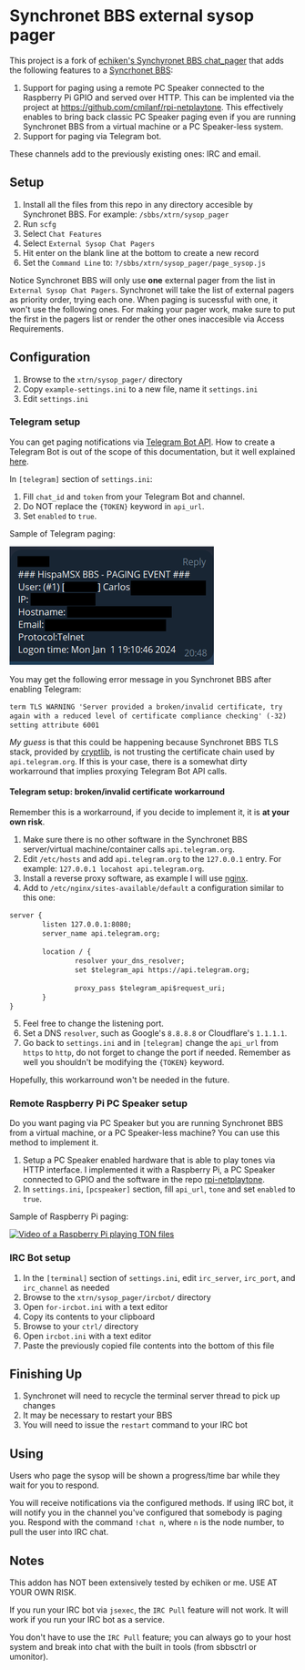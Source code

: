 # Synchronet BBS external sysop pager
This project is a fork of [echiken's Synchyronet BBS chat_pager](https://gitlab.synchro.net/main/sbbs/-/tree/master/xtrn/chat_pager) that adds the following features to a [Syncrhonet BBS](http://synchro.net):

1. Support for paging using a remote PC Speaker connected to the Raspberry Pi GPIO and served over HTTP. This can be implented via the project at https://github.com/cmilanf/rpi-netplaytone. This effectively enables to bring back classic PC Speaker paging even if you are running Synchronet BBS from a virtual machine or a PC Speaker-less system.
2. Support for paging via Telegram bot.

These channels add to the previously existing ones: IRC and email.

## Setup
1. Install all the files from this repo in any directory accesible by Synchronet BBS.
  For example: `/sbbs/xtrn/sysop_pager`
2. Run `scfg`
3. Select `Chat Features`
4. Select `External Sysop Chat Pagers`
5. Hit enter on the blank line at the bottom to create a new record
6. Set the `Command Line` to: `?/sbbs/xtrn/sysop_pager/page_sysop.js`

Notice Synchronet BBS will only use **one** external pager from the list in `External Sysop Chat Pagers`. Synchronet will take the list of external pagers as priority order, trying each one. When paging is sucessful with one, it won't use the following ones. For making your pager work, make sure to put the first in the pagers list or render the other ones inaccesible via Access Requirements.

## Configuration
1. Browse to the `xtrn/sysop_pager/` directory
2. Copy `example-settings.ini`  to a new file, name it `settings.ini` 
3. Edit `settings.ini`

### Telegram setup
You can get paging notifications via [Telegram Bot API](https://core.telegram.org/bots/api). How to create a Telegram Bot is out of the scope of this documentation, but it well explained [here](https://core.telegram.org/bots/tutorial).

In `[telegram]` section of `settings.ini`:
1. Fill `chat_id` and `token` from your Telegram Bot and channel.
2. Do NOT replace the `{TOKEN}` keyword in `api_url`.
3. Set `enabled` to `true`.

Sample of Telegram paging:

![](img/sysop_pager-telegram.png)

You may get the following error message in you Synchronet BBS after enabling Telegram:
```
term TLS WARNING 'Server provided a broken/invalid certificate, try again with a reduced level of certificate compliance checking' (-32) setting attribute 6001
```
_My guess_ is that this could be happening because Synchronet BBS TLS stack, provided by [cryptlib](https://cryptlib.com/), is not trusting the certificate chain used by `api.telegram.org`. If this is your case, there is a somewhat dirty workarround that implies proxying Telegram Bot API calls.

#### Telegram setup: broken/invalid certificate workarround
Remember this is a workarround, if you decide to implement it, it is **at your own risk**.

1. Make sure there is no other software in the Synchronet BBS server/virtual machine/container calls `api.telegram.org`.
2. Edit `/etc/hosts` and add `api.telegram.org` to the `127.0.0.1` entry. For example: `127.0.0.1 locahost api.telegram.org`.
3. Install a reverse proxy software, as example I will use [nginx](https://nginx.org/).
4. Add to `/etc/nginx/sites-available/default` a configuration similar to this one:
```
server {
        listen 127.0.0.1:8080;
        server_name api.telegram.org;

        location / {
                resolver your_dns_resolver;
                set $telegram_api https://api.telegram.org;

                proxy_pass $telegram_api$request_uri;
        }
}
```
5. Feel free to change the listening port.
6. Set a DNS `resolver`, such as Google's `8.8.8.8` or Cloudflare's `1.1.1.1`.
7. Go back to `settings.ini` and in `[telegram]` change the `api_url` from `https` to `http`, do not forget to change the port if needed. Remember as well you shouldn't be modifying the `{TOKEN}` keyword.

Hopefully, this workarround won't be needed in the future.

### Remote Raspberry Pi PC Speaker setup
Do you want paging via PC Speaker but you are running Synchronet BBS from a virtual machine, or a PC Speaker-less machine? You can use this method to implement it.

1. Setup a PC Speaker enabled hardware that is able to play tones via HTTP interface. I implemented it with a Raspberry Pi, a PC Speaker connected to GPIO and the software in the repo [rpi-netplaytone](https://github.com/cmilanf/rpi-netplaytone).
2. In `settings.ini`, `[pcspeaker]` section, fill `api_url`, `tone` and set `enabled` to `true`.

Sample of Raspberry Pi paging:

[![Video of a Raspberry Pi playing TON files](https://img.youtube.com/vi/6jjUNOervsY/0.jpg)](https://www.youtube.com/watch?v=6jjUNOervsY)

### IRC Bot setup
1. In the `[terminal]` section of `settings.ini`, edit `irc_server`, `irc_port`, and `irc_channel` as needed
2. Browse to the `xtrn/sysop_pager/ircbot/` directory
3. Open `for-ircbot.ini` with a text editor
4. Copy its contents to your clipboard
5. Browse to your `ctrl/` directory
6. Open `ircbot.ini` with a text editor
7. Paste the previously copied file contents into the bottom of this file

## Finishing Up
1. Synchronet will need to recycle the terminal server thread to pick up changes
2. It may be necessary to restart your BBS
3. You will need to issue the `restart` command to your IRC bot

## Using
Users who page the sysop will be shown a progress/time bar while they wait for you to respond.

You will receive notifications via the configured methods. If using IRC bot, it will notify you in the channel you've configured that somebody is paging you. Respond with the command `!chat n`, where `n` is the node number, to pull the user into IRC chat.

## Notes
This addon has NOT been extensively tested by echiken or me. USE AT YOUR OWN RISK.

If you run your IRC bot via `jsexec`, the `IRC Pull` feature will not work. It will work if you run your IRC bot as a service.

You don't have to use the `IRC Pull` feature; you can always go to your host system and break into chat with the built in tools (from sbbsctrl or umonitor).

